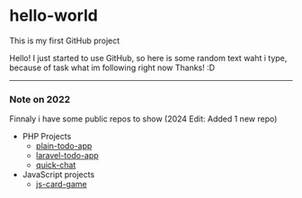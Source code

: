 # hello-world
This is my first GitHub project

Hello!
I just started to use GitHub, so here is some random text waht i type, because of task what im following right now
Thanks! :D

___

### Note on 2022

Finnaly i have some public repos to show (2024 Edit: Added 1 new repo)

- PHP Projects
  - [plain-todo-app](https://github.com/matissbroks/plain-todo-app)
  - [laravel-todo-app](https://github.com/matissbroks/laravel-todo-app)
  - [quick-chat](https://github.com/matissbroks/quick-chat)
- JavaScript projects
  - [js-card-game](https://github.com/matissbroks/js-card-game)
